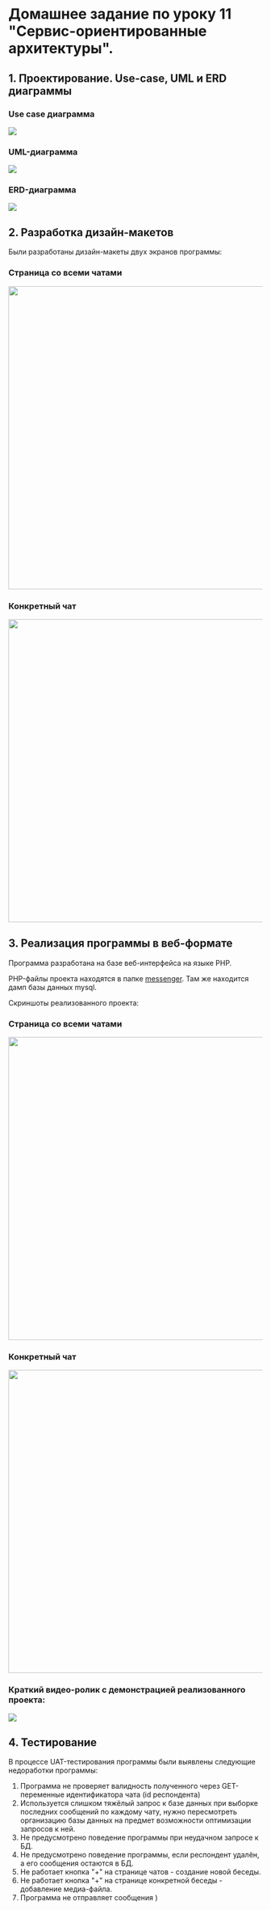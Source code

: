 # Домашнее задание по уроку 11 "Сервис-ориентированные архитектуры".

## 1. Проектирование. Use-case, UML и ERD диаграммы

### Use case диаграмма

![](diagrams/Use-Case-диаграмма-мессенджера.png)

### UML-диаграмма

![](diagrams/UML-диаграмма-мессенджера.png)

### ERD-диаграмма

![](diagrams/ERD-диаграмма-мессенджера.png)

## 2. Разработка дизайн-макетов

Были разработаны дизайн-макеты двух экранов программы: 

### Страница со всеми чатами

<img src="design/Дизайн-мессенджера-страница-со-всеми-беседами.jpg" width="600"/>

### Конкретный чат

<img src="design/Дизайн-мессенджера-страница-конкретной-беседы.jpg" width="600"/>

## 3. Реализация программы в веб-формате

Программа разработана на базе веб-интерфейса на языке PHP.

PHP-файлы проекта находятся в папке [messenger](https://github.com/biramax/Architecture/tree/main/Seminar-12/messenger). Там же находится дамп базы данных mysql.

Скриншоты реализованного проекта:

### Страница со всеми чатами

<img src="screenshots/Скриншот-реализованного-проекта-1.jpg" width="600"/>

### Конкретный чат

<img src="screenshots/Скриншот-реализованного-проекта-2.jpg" width="600"/>

### Краткий видео-ролик с демонстрацией реализованного проекта:

[![](https://img.youtube.com/vi/710zwUkbzjo/maxresdefault.jpg)](https://youtu.be/710zwUkbzjo)

## 4. Тестирование

В процессе UAT-тестирования программы были выявлены следующие недоработки программы: 
1. Программа не проверяет валидность полученного через GET-переменные идентификатора чата (id респондента)
2. Используется слишком тяжёлый запрос к базе данных при выборке последних сообщений по каждому чату, нужно пересмотреть организацию базы данных на предмет возможности оптимизации запросов к ней.
3. Не предусмотрено поведение программы при неудачном запросе к БД.
4. Не предусмотрено поведение программы, если респондент удалён, а его сообщения остаются в БД.
5. Не работает кнопка "+" на странице чатов - создание новой беседы.
6. Не работает кнопка "+" на странице конкретной беседы - добавление медиа-файла.
7. Программа не отправляет сообщения )